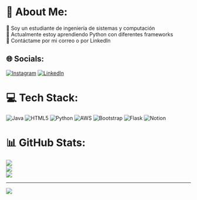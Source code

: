 # 💫 About Me:
🔭 Soy un estudiante de ingeniería de sistemas y computación<br>🌱 Actualmente estoy aprendiendo Python con diferentes frameworks<br>💬 Contáctame por mi correo o por LinkedIn


## 🌐 Socials:
[![Instagram](https://img.shields.io/badge/Instagram-%23E4405F.svg?logo=Instagram&logoColor=white)](https://instagram.com/dani.flakk) [![LinkedIn](https://img.shields.io/badge/LinkedIn-%230077B5.svg?logo=linkedin&logoColor=white)](https://linkedin.com/in/santiago-ortega-puerto/) 

# 💻 Tech Stack:
![Java](https://img.shields.io/badge/java-%23ED8B00.svg?style=for-the-badge&logo=java&logoColor=white) ![HTML5](https://img.shields.io/badge/html5-%23E34F26.svg?style=for-the-badge&logo=html5&logoColor=white) ![Python](https://img.shields.io/badge/python-3670A0?style=for-the-badge&logo=python&logoColor=ffdd54) ![AWS](https://img.shields.io/badge/AWS-%23FF9900.svg?style=for-the-badge&logo=amazon-aws&logoColor=white) ![Bootstrap](https://img.shields.io/badge/bootstrap-%23563D7C.svg?style=for-the-badge&logo=bootstrap&logoColor=white) ![Flask](https://img.shields.io/badge/flask-%23000.svg?style=for-the-badge&logo=flask&logoColor=white) ![Notion](https://img.shields.io/badge/Notion-%23000000.svg?style=for-the-badge&logo=notion&logoColor=white)
# 📊 GitHub Stats:
![](https://github-readme-stats.vercel.app/api?username=daniFlakk&theme=dark&hide_border=false&include_all_commits=false&count_private=false)<br/>
![](https://github-readme-streak-stats.herokuapp.com/?user=daniFlakk&theme=dark&hide_border=false)<br/>
![](https://github-readme-stats.vercel.app/api/top-langs/?username=daniFlakk&theme=dark&hide_border=false&include_all_commits=false&count_private=false&layout=compact)

---
[![](https://visitcount.itsvg.in/api?id=daniFlakk&icon=0&color=0)](https://visitcount.itsvg.in)

<!-- Proudly created with GPRM ( https://gprm.itsvg.in ) -->
